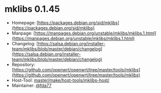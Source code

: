 # mklibs 0.1.45
  - Homepage: [https://packages.debian.org/sid/mklibs](https://packages.debian.org/sid/mklibs)
  - Manpage: [https://manpages.debian.org/unstable/mklibs/mklibs.1.html](https://manpages.debian.org/unstable/mklibs/mklibs.1.html)
  - Changelog: [https://salsa.debian.org/installer-team/mklibs/blob/master/debian/changelog](https://salsa.debian.org/installer-team/mklibs/blob/master/debian/changelog)
  - Repository: [https://github.com/openwrt/openwrt/tree/master/tools/mklibs](https://github.com/openwrt/openwrt/tree/master/tools/mklibs)
  - Host-Tool: [master/make/host-tools/mklibs-host/](https://github.com/Freetz-NG/freetz-ng/tree/master/make/host-tools/mklibs-host/)
  - Maintainer: [@fda77](https://github.com/fda77)

